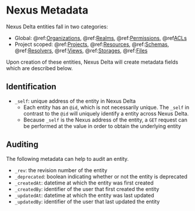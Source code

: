 # Nexus Metadata

Nexus Delta entities fall in two categories:

- Global: @ref:[Organizations](api/orgs-api.md), @ref:[Realms](api/realms-api.md),
  @ref:[Permissions](api/permissions-api.md), @ref[ACLs](api/acls-api.md)
- Project scoped: @ref:[Projects](api/projects-api.md), @ref:[Resources](api/resources-api.md),
  @ref:[Schemas](api/schemas-api.md), @ref:[Resolvers](api/resolvers-api.md),
  @ref:[Views](api/views/index.md), @ref:[Storages](api/storages-api.md), @ref:[Files](api/files-api.md)

Upon creation of these entities, Nexus Delta will create metadata fields which are described below.

## Identification

- `_self`: unique address of the entity in Nexus Delta
    - Each entity has an `@id`, which is not necessarily unique. The `_self` in contrast to the `@id` will
      uniquely identify a entity across Nexus Delta.
    - Because `_self` is the Nexus address of the entity, a `GET` request can be performed at the value in order to
      obtain the underlying entity

## Auditing

The following metadata can help to audit an entity.

- `_rev`: the revision number of the entity
- `_deprecated`: boolean indicating whether or not the entity is deprecated
- `_createdAt`: datetime at which the entity was first created
- `_createdBy`: identifier of the user that first created the entity
- `_updatedAt`: datetime at which the entity was last updated
- `_updatedBy`: identifier of the user that last updated the entity